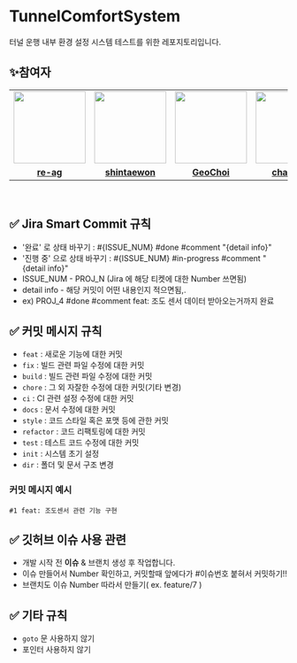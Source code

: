 # TunnelComfortSystem
터널 운행 내부 환경 설정 시스템 테스트를 위한 레포지토리입니다.

## :sparkles:참여자
<table>
 <tr>
    <td align="center"><a href="https://github.com/re-ag"><img src="https://avatars.githubusercontent.com/re-ag" width="130px;" alt=""></a></td>
    <td align="center"><a href="https://github.com/shintaewon"><img src="https://avatars.githubusercontent.com/shintaewon" width="130px;" alt=""></a></td>
    <td align="center"><a href="https://github.com/GeoChoi"><img src="https://avatars.githubusercontent.com/GeoChoi" width="130px;" alt=""></a></td>
   <td align="center"><a href="https://github.com/chanik-s"><img src="https://avatars.githubusercontent.com/chanik-s" width="130px;" alt=""></a></td>
   <td align="center"><a href="https://github.com/howonu"><img src="https://avatars.githubusercontent.com/howonu" width="130px;" alt=""></a></td>
  </tr>
  <tr>
    <td align="center"><a href="https://github.com/re-ag"><b>re-ag</b></a></td>
    <td align="center"><a href="https://github.com/shintaewon"><b>shintaewon</b></a></td>
    <td align="center"><a href="https://github.com/GeoChoi"><b>GeoChoi</b></a></td>
    <td align="center"><a href="https://github.com/chanik-s"><b>chanik-s</b></a></td>
    <td align="center"><a href="https://github.com/howonu"><b>howonu</b></a></td>
  </tr>
</table>
<br />

## :white_check_mark: Jira Smart Commit 규칙
- '완료' 로 상태 바꾸기 : #{ISSUE_NUM} #done #comment "{detail info}"
- '진행 중' 으로 상태 바꾸기 : #{ISSUE_NUM} #in-progress #comment "{detail info}"
- ISSUE_NUM - PROJ_N (Jira 에 해당 티켓에 대한 Number 쓰면됨)
- detail info - 해당 커밋이 어떤 내용인지 적으면됨,.
- ex) PROJ_4 #done #comment feat: 조도 센서 데이터 받아오는거까지 완료 
## :white_check_mark: 커밋 메시지 규칙

- `feat` : 새로운 기능에 대한 커밋
- `fix` : 빌드 관련 파일 수정에 대한 커밋
- `build` : 빌드 관련 파일 수정에 대한 커밋
- `chore` : 그 외 자잘한 수정에 대한 커밋(기타 변경)
- `ci` : CI 관련 설정 수정에 대한 커밋
- `docs` : 문서 수정에 대한 커밋
- `style` : 코드 스타일 혹은 포맷 등에 관한 커밋
- `refactor` : 코드 리팩토링에 대한 커밋
- `test` : 테스트 코드 수정에 대한 커밋
- `init` : 시스템 초기 설정
- `dir` : 폴더 및 문서 구조 변경
### 커밋 메시지 예시
`#1 feat: 조도센서 관련 기능 구현`

## :white_check_mark: 깃허브 이슈 사용 관련
- 개발 시작 전 **이슈** & 브랜치 생성 후 작업합니다.
- 이슈 만들어서 Number 확인하고, 커밋할때 앞에다가 #이슈번호 붙혀서 커밋하기!!
- 브랜치도 이슈 Number 따라서 만들기( ex. feature/7 )

## :white_check_mark: 기타 규칙
- `goto` 문 사용하지 않기
- 포인터 사용하지 않기 
